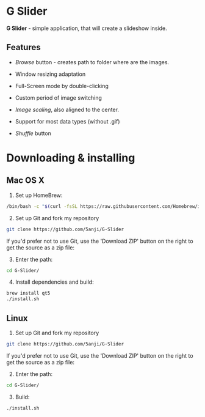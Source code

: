 # G Slider

<b>G Slider</b> - simple application, that will create a slideshow inside.

## Features

* <i>Browse</i> button - creates path to folder where are the images.

* Window resizing adaptation

* Full-Screen mode by double-clicking

* Custom period of image switching

* <i>Image scaling</i>, also aligned to the center.

* Support for most data types (without .gif)

* <i>Shuffle</i> button

# Downloading & installing

## Mac OS X

1. Set up HomeBrew:

```sh
/bin/bash -c "$(curl -fsSL https://raw.githubusercontent.com/Homebrew/install/master/install.sh)"
```

2. Set up Git and fork my repository

```sh
git clone https://github.com/5anji/G-Slider
```

If you'd prefer not to use Git, use the 'Download ZIP' button on the right to get the source as a zip file:

3. Enter the path:

```sh
cd G-Slider/
```

4. Install dependencies and build:

```sh
brew install qt5
./install.sh
```

## Linux 

1. Set up Git and fork my repository

```sh
git clone https://github.com/5anji/G-Slider
```

If you'd prefer not to use Git, use the 'Download ZIP' button on the right to get the source as a zip file:

2. Enter the path:

```sh
cd G-Slider/
```

3. Build:

```sh
./install.sh
```
